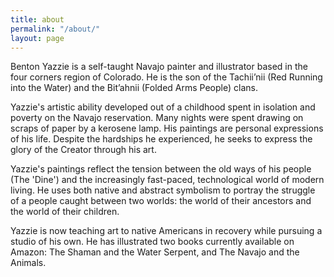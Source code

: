 ```yaml
---
title: about
permalink: "/about/"
layout: page
---
```


Benton Yazzie is a self-taught Navajo painter and illustrator based in the four corners region of Colorado. He is the son of the Tachii’nii (Red Running into the Water) and the Bit’ahnii (Folded Arms People) clans. 

Yazzie's artistic ability developed out of a childhood spent in isolation and poverty on the Navajo reservation. Many nights were spent drawing on scraps of paper by a kerosene lamp. His paintings are personal expressions of his life. Despite the hardships he experienced, he seeks to express the glory of the Creator through his art.

Yazzie's paintings reflect the tension between the old ways of his people (The 'Dine') and the increasingly fast-paced, technological world of modern living. He uses both native and abstract symbolism to portray the struggle of a people caught between two worlds: the world of their ancestors and the world of their children. 

Yazzie is now teaching art to native Americans in recovery while pursuing a studio of his own. He has illustrated two books currently available on Amazon: The Shaman and the Water Serpent, and The Navajo and the Animals.